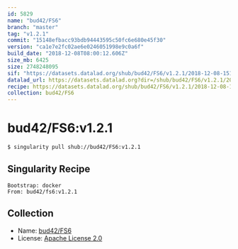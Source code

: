 ```yaml
---
id: 5829
name: "bud42/FS6"
branch: "master"
tag: "v1.2.1"
commit: "15148efbacc93bdb94443595c50fc6e680e45f30"
version: "ca1e7e2fc02ae6e0246051998e9c0a6f"
build_date: "2018-12-08T08:00:12.606Z"
size_mb: 6425
size: 2748248095
sif: "https://datasets.datalad.org/shub/bud42/FS6/v1.2.1/2018-12-08-15148efb-ca1e7e2f/ca1e7e2fc02ae6e0246051998e9c0a6f.simg"
datalad_url: https://datasets.datalad.org?dir=/shub/bud42/FS6/v1.2.1/2018-12-08-15148efb-ca1e7e2f/
recipe: https://datasets.datalad.org/shub/bud42/FS6/v1.2.1/2018-12-08-15148efb-ca1e7e2f/Singularity
collection: bud42/FS6
---
```


# bud42/FS6:v1.2.1

```bash
$ singularity pull shub://bud42/FS6:v1.2.1
```

## Singularity Recipe

```singularity
Bootstrap: docker
From: bud42/fs6:v1.2.1
```

## Collection

 - Name: [bud42/FS6](https://github.com/bud42/FS6)
 - License: [Apache License 2.0](https://api.github.com/licenses/apache-2.0)

